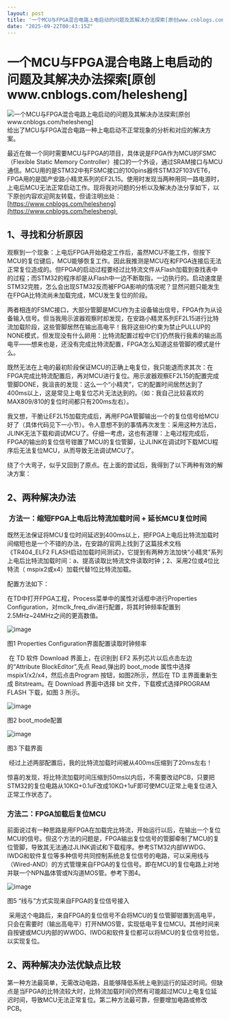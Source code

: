 ```yaml
---
layout: post
title: '一个MCU与FPGA混合电路上电启动的问题及其解决办法探索[原创www.cnblogs.com/helesheng]'
date: "2025-09-22T00:43:15Z"
---
```

一个MCU与FPGA混合电路上电启动的问题及其解决办法探索\[原创www.cnblogs.com/helesheng\]
============================================================

![一个MCU与FPGA混合电路上电启动的问题及其解决办法探索[原创www.cnblogs.com/helesheng]](https://img2024.cnblogs.com/blog/1380455/202509/1380455-20250921172052222-402694013.png) 给出了MCU与FPGA混合电路一种上电启动不正常现象的分析和对应的解决方案。

最近在做一个同时需要MCU与FPGA的项目，具体说是FPGA作为MCU的FSMC（Flexible Static Memory Controller）接口的一个外设，通过SRAM接口与MCU通信。MCU用的是STM32中有FSMC接口的100pins器件STM32F103VET6，FPGA用的是国产安路小精灵系列的EF2L15。使用时发现当两种用同一路电源时，上电后MCU无法正常启动工作。现将我对问题的分析以及解决办法分享如下，以下原创内容欢迎网友转载，但请注明出处：[https://www.cnblogs.com/helesheng](https://www.cnblogs.com/helesheng) 

1、寻找和分析原因
---------

观察到一个现象：上电后FPGA开始稳定工作后，虽然MCU不能工作，但按下MCU的复位键后，MCU能够恢复工作。因此我推测是MCU在和FPGA连接后无法正常复位造成的。但FPGA的启动过程要经过比特流文件从Flash加载到查找表中的过程；而STM32的程序却是从Flash中一边不断取指，一边执行的。启动速度是STM32完胜，怎么会出现STM32反而被FPGA影响的情况呢？显然问题只能发生在FPGA比特流尚未加载完成，MCU发生复位的阶段。

两者相连的FSMC接口，大部分管脚是MCU作为主设备输出信号，FPGA作为从设备输入信号。但当我用示波器观察时却发现，在安路小精灵系列EF2L15进行比特流加载阶段，这些管脚居然在输出高电平！我将这些IO约束为禁止PULLUP的NONE模式，但发现没有什么卵用：比特流配置过程中它们仍然我行我素的输出高电平——想来也是，还没有完成比特流配置，FPGA怎么知道这些管脚的模式是什么。

既然无法在上电的最初阶段保证MCU的正确上电复位，我只能退而求其次：在FPGA完成比特流配置后，再对MCU进行复位。用示波器观察EF2L15的配置完成管脚DONE，我沮丧的发现：这么一个“小精灵”，它的配置时间居然达到了400ms以上，这是常见上电复位芯片无法达到的。（如：我自己比较喜欢的MAX809/810的复位时间都只有200ms左右）。

我又想，干脆让EF2L15加载完成后，再用FPGA管脚输出一个的复位信号给MCU好了（具体代码见下一小节）。令人意想不到的事情再次发生：采用这种方法后，JLINK无法下载和调试MCU了。仔细一考虑，这也有道理：上电过程完成后，FPGA的输出的复位信号钳置了MCU的复位管脚，让JLINK在调试时下载MCU程序后无法复位MCU，从而导致无法调试MCU了。

绕了个大弯子，似乎又回到了原点。在上面的尝试后，我得到了以下两种有效的解决方案：

2、两种解决办法
--------

###  方法一：缩短FPGA上电后比特流加载时间 + 延长MCU复位时间

既然无法保证将MCU复位时间延迟到400ms以上，把FPGA上电后比特流加载时间缩短也是一个不错的办法，在安路的官网上找到了这篇技术文档《TR404\_ELF2 FLASH启动加载时间测试》，它提到有两种方法加快“小精灵”系列上电后比特流加载时间：a、提高读取比特流文件读取时钟；2、采用2位或4位比特流（ mspix2或x4）加载代替1位比特流加载。

配置方法如下：

在TD中打开FPGA工程，Process菜单中的属性对话框中进行Properties Configuration，对mclk\_freq\_div进行配置，将其时钟频率配置到2.5MHz~24MHz之间的更高数值。

![image](https://img2024.cnblogs.com/blog/1380455/202509/1380455-20250921164503062-858420174.png)

图1 Properties Configuration界面配置读取时钟频率

 在 TD 软件 Download 界面上，在识别到 EF2 系列芯片以后点击左边的“Attribute BlockEditor”,先点 Read,弹出的 boot\_mode 属性中选择 mspix1/x2/x4，然后点击Program 按钮，如图2所示，然后在 TD 主界面重新生成 Bitstream。在 Download 界面中选择 bit 文件，下载模式选择PROGRAM FLASH 下载，如图 3 所示。

![image](https://img2024.cnblogs.com/blog/1380455/202509/1380455-20250921164730126-986398882.png)

图2 boot\_mode配置

![image](https://img2024.cnblogs.com/blog/1380455/202509/1380455-20250921164831446-1846726739.png)

图3 下载界面

 经过上述两部配置后，我的比特流加载时间被从400ms压缩到了20ms左右！

惊喜的发现，将比特流加载时间压缩到50ms以内后，不需要改动PCB，只要把STM32的复位电路从10KΩ+0.1uF改成10KΩ+1uF即可使MCU正常上电复位进入正常工作状态了。

### 方法二：FPGA加载后复位MCU

前面说过有一种思路是用FPGA在加载完比特流，开始运行以后，在输出一个复位MCU的信号。但这个方法的问题是，FPGA输出复位信号的管脚牵制了MCU的复位管脚，导致其无法通过JLINK调试和下载程序。参考STM32内部WWDG、IWDG和软件复位等多种信号共同控制系统总复位信号的电路，可以采用线与（Wired-AND）的方式管理来自FPGA的复位信号。即在MCU的复位电路上对地并联一个NPN晶体管或N沟道MOS管。参考下图4。

![image](https://img2024.cnblogs.com/blog/1380455/202509/1380455-20250921170650925-1094798677.png)

图5 “线与”方式实现来自FPGA的复位信号接入

 采用这个电路后，来自FPGA的复位信号不会将MCU的复位管脚钳置到高电平，只会在需要时（输出高电平）打开NMOS管，实现低电平复位MCU。其他时间来自按键或MCU内部的WWDG、IWDG和软件复位都可以将MCU的复位信号拉低，以实现复位。

2、两种解决办法优缺点比较
-------------

第一种方法最简单，无需改动电路，且能够降低系统上电到运行的延迟时间。但缺点是当FPGA的比特流较大时，比特流加载时间仍然有可能超过MCU上电复位延迟时间，导致MCU无法正常复位。第二种方法最可靠，但要增加电路或修改PCB。